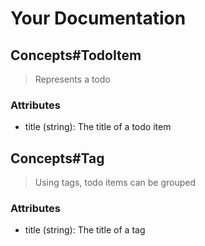 # Your Documentation
## Concepts#TodoItem
>Represents a todo
### Attributes
- title (string): The title of a todo item

## Concepts#Tag
>Using tags, todo items can be grouped
### Attributes
- title (string): The title of a tag

